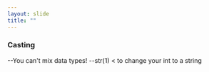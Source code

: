 ```yaml
---
layout: slide
title: ""
---
```

### Casting

--You can't mix data types!
--str(1) < to change your int to a string

